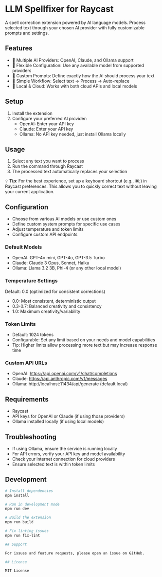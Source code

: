# LLM Spellfixer for Raycast

A spell correction extension powered by AI language models. Process selected text through your chosen AI provider with fully customizable prompts and settings.

## Features

- 🤖 Multiple AI Providers: OpenAI, Claude, and Ollama support
- 🎯 Flexible Configuration: Use any available model from supported providers
- 📝 Custom Prompts: Define exactly how the AI should process your text
- 🔄 Simple Workflow: Select text → Process → Auto-replace
- 🚀 Local & Cloud: Works with both cloud APIs and local models

## Setup

1. Install the extension
2. Configure your preferred AI provider:
   - OpenAI: Enter your API key
   - Claude: Enter your API key
   - Ollama: No API key needed, just install Ollama locally

## Usage

1. Select any text you want to process
2. Run the command through Raycast
3. The processed text automatically replaces your selection

💡 **Tip**: For the best experience, set up a keyboard shortcut (e.g., ⌘;) in Raycast preferences. This allows you to quickly correct text without leaving your current application.

## Configuration

- Choose from various AI models or use custom ones
- Define custom system prompts for specific use cases
- Adjust temperature and token limits
- Configure custom API endpoints

### Default Models

- OpenAI: GPT-4o mini, GPT-4o, GPT-3.5 Turbo
- Claude: Claude 3 Opus, Sonnet, Haiku
- Ollama: Llama 3.2 3B, Phi-4 (or any other local model)

### Temperature Settings

Default: 0.0 (optimized for consistent corrections)

- 0.0: Most consistent, deterministic output
- 0.3-0.7: Balanced creativity and consistency
- 1.0: Maximum creativity/variability

### Token Limits

- Default: 1024 tokens
- Configurable: Set any limit based on your needs and model capabilities
- Tip: Higher limits allow processing more text but may increase response time

### Custom API URLs

- OpenAI: https://api.openai.com/v1/chat/completions
- Claude: https://api.anthropic.com/v1/messages
- Ollama: http://localhost:11434/api/generate (default local)

## Requirements

- Raycast
- API keys for OpenAI or Claude (if using those providers)
- Ollama installed locally (if using local models)

## Troubleshooting

- If using Ollama, ensure the service is running locally
- For API errors, verify your API key and model availability
- Check your internet connection for cloud providers
- Ensure selected text is within token limits

## Development

```bash
# Install dependencies
npm install

# Run in development mode
npm run dev

# Build the extension
npm run build

# Fix linting issues
npm run fix-lint

## Support

For issues and feature requests, please open an issue on GitHub.

## License

MIT License
